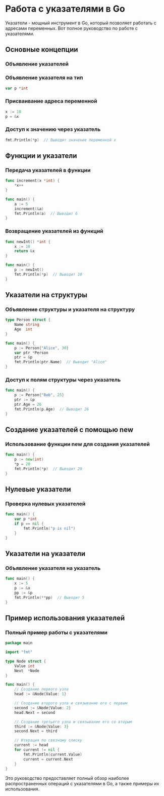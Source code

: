 
# Работа с указателями в Go

Указатели - мощный инструмент в Go, который позволяет работать с адресами переменных. Вот полное руководство по работе с указателями.

## Основные концепции

### Объявление указателей

### Объявление указателя на тип
```go
var p *int
```

### Присваивание адреса переменной
```go
x := 10
p = &x
```

### Доступ к значению через указатель
```go
fmt.Println(*p)  // Выводит значение переменной x
```

## Функции и указатели

### Передача указателей в функции
```go
func increment(x *int) {
    *x++
}

func main() {
    a := 5
    increment(&a)
    fmt.Println(a)  // Выводит 6
}
```

### Возвращение указателей из функций
```go
func newInt() *int {
    x := 10
    return &x
}

func main() {
    p := newInt()
    fmt.Println(*p)  // Выводит 10
}
```

## Указатели на структуры

### Объявление структуры и указателя на структуру
```go
type Person struct {
    Name string
    Age  int
}

func main() {
    p := Person{"Alice", 30}
    var ptr *Person
    ptr = &p
    fmt.Println(ptr.Name)  // Выводит "Alice"
}
```

### Доступ к полям структуры через указатель
```go
func main() {
    p := Person{"Bob", 25}
    ptr := &p
    ptr.Age = 26
    fmt.Println(p.Age)  // Выводит 26
}
```

## Создание указателей с помощью new

### Использование функции new для создания указателей
```go
func main() {
    p := new(int)
    *p = 20
    fmt.Println(*p)  // Выводит 20
}
```

## Нулевые указатели

### Проверка нулевых указателей
```go
func main() {
    var p *int
    if p == nil {
        fmt.Println("p is nil")
    }
}
```

## Указатели на указатели

### Объявление указателя на указатель
```go
func main() {
    x := 5
    p := &x
    pp := &p
    fmt.Println(**pp)  // Выводит 5
}
```

## Пример использования указателей

### Полный пример работы с указателями
```go
package main

import "fmt"

type Node struct {
    Value int
    Next  *Node
}

func main() {
    // Создание первого узла
    head := &Node{Value: 1}

    // Создание второго узла и связывание его с первым
    second := &Node{Value: 2}
    head.Next = second

    // Создание третьего узла и связывание его со вторым
    third := &Node{Value: 3}
    second.Next = third

    // Итерация по связному списку
    current := head
    for current != nil {
        fmt.Println(current.Value)
        current = current.Next
    }
}
```

Это руководство предоставляет полный обзор наиболее распространенных операций с указателями в Go, а также примеры их использования.
